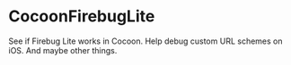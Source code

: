 # CocoonFirebugLite
See if Firebug Lite works in Cocoon. Help debug custom URL schemes on iOS. And maybe other things.
